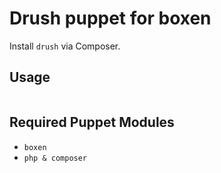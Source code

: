 # Drush puppet for boxen

Install `drush` via Composer.

## Usage

```puppet

```

## Required Puppet Modules

* `boxen`
* `php & composer`
